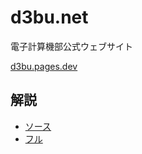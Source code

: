 # d3bu.net

電子計算機部公式ウェブサイト

[d3bu.pages.dev](https://d3bu.pages.dev)

## 解説

- [ソース](src/routes/inner/maintenance.md)
- [フル](https://d3bu.net/inner/maintenance)
